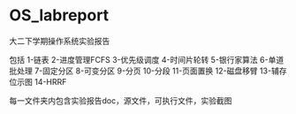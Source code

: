 # OS_labreport
大二下学期操作系统实验报告

包括
1-链表
2-进度管理FCFS
3-优先级调度
4-时间片轮转
5-银行家算法
6-单道批处理
7-固定分区
8-可变分区
9-分页
10-分段
11-页面置换
12-磁盘移臂
13-辅存位示图
14-HRRF

每一文件夹内包含实验报告doc，源文件，可执行文件，实验截图

